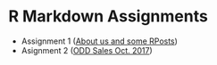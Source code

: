 # R Markdown Assignments

+ Assignment 1  ([About us and some RPosts](https://mef-bda503.github.io/pj18-mustaa8/markdownhomework1.html))
+ Asignment 2 ([ODD Sales Oct. 2017](https://github.com/MEF-BDA503/pj18-mustaa8/r2.html))


